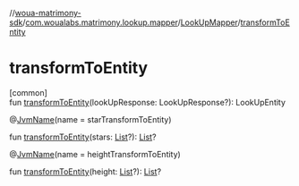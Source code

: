 //[woua-matrimony-sdk](../../../index.md)/[com.woualabs.matrimony.lookup.mapper](../index.md)/[LookUpMapper](index.md)/[transformToEntity](transform-to-entity.md)

# transformToEntity

[common]\
fun [transformToEntity](transform-to-entity.md)(lookUpResponse: LookUpResponse?): LookUpEntity

@[JvmName](https://kotlinlang.org/api/latest/jvm/stdlib/kotlin.jvm/-jvm-name/index.html)(name = starTransformToEntity)

fun [transformToEntity](transform-to-entity.md)(stars: [List](https://kotlinlang.org/api/latest/jvm/stdlib/kotlin.collections/-list/index.html)<Star>?): [List](https://kotlinlang.org/api/latest/jvm/stdlib/kotlin.collections/-list/index.html)<StarEntity>?

@[JvmName](https://kotlinlang.org/api/latest/jvm/stdlib/kotlin.jvm/-jvm-name/index.html)(name = heightTransformToEntity)

fun [transformToEntity](transform-to-entity.md)(height: [List](https://kotlinlang.org/api/latest/jvm/stdlib/kotlin.collections/-list/index.html)<Height>?): [List](https://kotlinlang.org/api/latest/jvm/stdlib/kotlin.collections/-list/index.html)<HeightEntity>?
